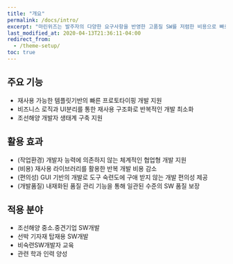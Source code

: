 ```yaml
---
title: "개요"
permalink: /docs/intro/
excerpt: "마린위즈는 발주자의 다양한 요구사항을 반영한 고품질 SW를 저렴한 비용으로 빠르게 개발 가능한 조선해양특화 SW통합개발도구이다."
last_modified_at: 2020-04-13T21:36:11-04:00
redirect_from:
  - /theme-setup/
toc: true
---
```



## 주요 기능
  - 재사용 가능한 템플릿기반의 빠른 프로토타이핑 개발 지원
  - 비즈니스 로직과 UI분리를 통한 재사용 구조화로 반복적인 개발 최소화
  - 조선해양 개발자 생태계 구축 지원

## 활용 효과
  - (작업환경) 개발자 능력에 의존하지 않는 체계적인 협업형 개발 지원
  - (비용) 재사용 라이브러리를 활용한 반복 개발 비용 감소
  - (편의성) GUI 기반의 개발로 도구 숙련도에 구애 받지 않는 개발 편의성 제공
  - (개발품질) 내재화된 품질 관리 기능을 통해 일관된 수준의 SW  품질 보장

## 적용 분야
  - 조선해양 중소.중견기업 SW개발
  - 선박 기자재 탑재용 SW개발
  - 비숙련SW개발자 교육
  - 관련 학과 인력 양성
